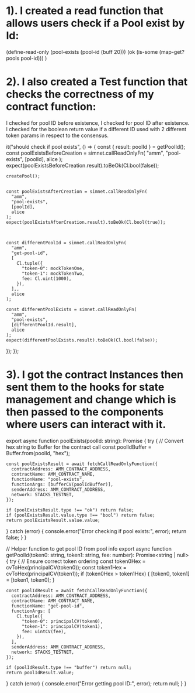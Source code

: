 # 1). I created a read function that allows users check if a Pool exist by Id:

(define-read-only (pool-exists (pool-id (buff 20)))
    (ok (is-some (map-get? pools pool-id)))
)




# 2). I also created a Test function that checks the correctness of my contract function:

I checked for pool ID before existence,
I checked for pool ID after existence.
I checked for the boolean return value if a different ID used with 2 different token params in respect to the consensus.


  it("should check if pool exists", () => {
    const { result: poolId } = getPoolId();
    const poolExistsBeforeCreation = simnet.callReadOnlyFn(
      "amm",
      "pool-exists",
      [poolId],
      alice
    );
    expect(poolExistsBeforeCreation.result).toBeOk(Cl.bool(false));

    createPool();

    
    const poolExistsAfterCreation = simnet.callReadOnlyFn(
      "amm",
      "pool-exists",
      [poolId],
      alice
    );
    expect(poolExistsAfterCreation.result).toBeOk(Cl.bool(true));



    const differentPoolId = simnet.callReadOnlyFn(
      "amm",
      "get-pool-id",
      [
        Cl.tuple({
          "token-0": mockTokenOne,
          "token-1": mockTokenTwo,
          fee: Cl.uint(1000), 
        }),
      ],,
      alice
    );
    
    const differentPoolExists = simnet.callReadOnlyFn(
      "amm",
      "pool-exists",
      [differentPoolId.result],
      alice
    );
    expect(differentPoolExists.result).toBeOk(Cl.bool(false));
  });
});


# 3). I got the contract Instances then sent them to the hooks for state management and change which is then passed to the components where users can interact with it.


export async function poolExists(poolId: string): Promise<boolean> {
  try {
    // Convert hex string to Buffer for the contract call
    const poolIdBuffer = Buffer.from(poolId, "hex");
    
    const poolExistsResult = await fetchCallReadOnlyFunction({
      contractAddress: AMM_CONTRACT_ADDRESS,
      contractName: AMM_CONTRACT_NAME,
      functionName: "pool-exists",
      functionArgs: [bufferCV(poolIdBuffer)],
      senderAddress: AMM_CONTRACT_ADDRESS,
      network: STACKS_TESTNET,
    });

    if (poolExistsResult.type !== "ok") return false;
    if (poolExistsResult.value.type !== "bool") return false;
    return poolExistsResult.value.value;
  } catch (error) {
    console.error("Error checking if pool exists:", error);
    return false;
  }
}

// Helper function to get pool ID from pool info
export async function getPoolId(token0: string, token1: string, fee: number): Promise<string | null> {
  try {
    // Ensure correct token ordering
    const token0Hex = cvToHex(principalCV(token0));
    const token1Hex = cvToHex(principalCV(token1));
    if (token0Hex > token1Hex) {
      [token0, token1] = [token1, token0];
    }

    const poolIdResult = await fetchCallReadOnlyFunction({
      contractAddress: AMM_CONTRACT_ADDRESS,
      contractName: AMM_CONTRACT_NAME,
      functionName: "get-pool-id",
      functionArgs: [
        Cl.tuple({
          "token-0": principalCV(token0),
          "token-1": principalCV(token1),
          fee: uintCV(fee),
        }),
      ],
      senderAddress: AMM_CONTRACT_ADDRESS,
      network: STACKS_TESTNET,
    });

    if (poolIdResult.type !== "buffer") return null;
    return poolIdResult.value;
  } catch (error) {
    console.error("Error getting pool ID:", error);
    return null;
  }
}
